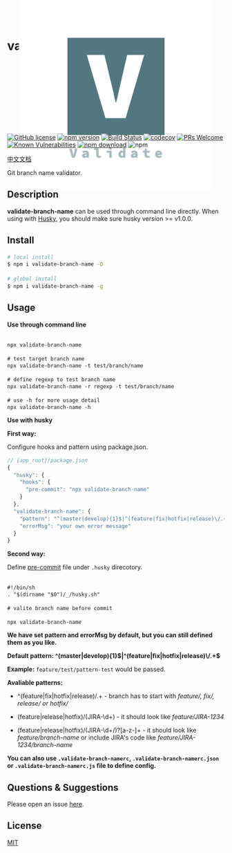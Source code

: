 # validate-branch-name

<p align="center">
  <a href="https://nextjs.org">
    <img src="https://github.com/JsonMa/validate-branch-name/blob/master/logo_transparent.png?raw=true" height="450px" style="margin: -150px 0">
  </a>
</p>

[![GitHub license](https://img.shields.io/badge/license-MIT-blue.svg)](https://github.com/JsonMa/validate-branch-name/blob/master/LICENSE)
[![npm version](https://img.shields.io/npm/v/validate-branch-name.svg?style=flat)](https://www.npmjs.com/package/validate-branch-name)
[![Build Status](https://www.travis-ci.org/JsonMa/validate-branch-name.svg?branch=master)](https://www.travis-ci.org/JsonMa/validate-branch-name)
[![codecov](https://codecov.io/gh/JsonMa/validate-branch-name/branch/master/graph/badge.svg)](https://codecov.io/gh/JsonMa/validate-branch-name)
[![PRs Welcome](https://img.shields.io/badge/PRs-welcome-brightgreen.svg)](https://github.com/JsonMa/validate-branch-name/pulls)
[![Known Vulnerabilities][snyk-image]][snyk-url]
[![npm download][download-image]][download-url]
![npm](https://img.shields.io/npm/dt/validate-branch-name)

[snyk-image]: https://snyk.io/test/npm/validate-branch-name/badge.svg?style=flat-square
[snyk-url]: https://snyk.io/test/npm/validate-branch-name
[download-image]: https://img.shields.io/npm/dm/validate-branch-name.svg?style=flat-square
[download-url]: https://npmjs.org/package/validate-branch-name

[中文文档](https://github.com/JsonMa/validate-branch-name/blob/master/README.zh-CN.md)

Git branch name validator.

## Description

**validate-branch-name** can be used through command line directly. When using with [Husky](https://github.com/typicode/husky), you should make sure husky version >= v1.0.0.

<!--
Description here.
-->

## Install

```bash
# local install
$ npm i validate-branch-name -D

# global install
$ npm i validate-branch-name -g

```

## Usage

**Use through command line**

```shell

npx validate-branch-name

# test target branch name
npx validate-branch-name -t test/branch/name

# define regexp to test branch name
npx validate-branch-name -r regexp -t test/branch/name

# use -h for more usage detail
npx validate-branch-name -h

```

**Use with husky**

**First way:**

Configure hooks and pattern using package.json.

```js
// {app_root}/package.json
{
  "husky": {
    "hooks": {
      "pre-commit": "npx validate-branch-name"
    }
  },
  "validate-branch-name": {
    "pattern": "^(master|develop){1}$|^(feature|fix|hotfix|release)\/.+$",
    "errorMsg": "your own error message"
  }
}
```

**Second way:**

Define [pre-commit](https://github.com/JsonMa/validate-branch-name/blob/master/example/pre-commit) file under `.husky` direcotory.

```shell

#!/bin/sh
. "$(dirname "$0")/_/husky.sh"

# valite branch name before commit

npx validate-branch-name 

```

**We have set pattern and errorMsg by default, but you can still defined them as you like.**

**Default pattern: ^(master|develop){1}$|^(feature|fix|hotfix|release)\/.+$**

**Example:** `feature/test/pattern-test` would be passed.

**Avaliable patterns:**

- ^(feature|fix|hotfix|release)\/.+ - branch has to start with _feature/, fix/, release/ or hotfix/_

* (feature|release|hotfix)\/(JIRA-\d+) - it should look like _feature/JIRA-1234_

- (feature|release|hotfix)\/(JIRA-\d+\/)?[a-z-]+ - it should look like _feature/branch-name_ or include JIRA's code like _feature/JIRA-1234/branch-name_

**You can also use `.validate-branch-namerc`, `.validate-branch-namerc.json` or `.validate-branch-namerc.js` file to define config.**


## Questions & Suggestions

Please open an issue [here](https://github.com/JsonMa/validate-branch-name/issues).

## License

[MIT](LICENSE)
